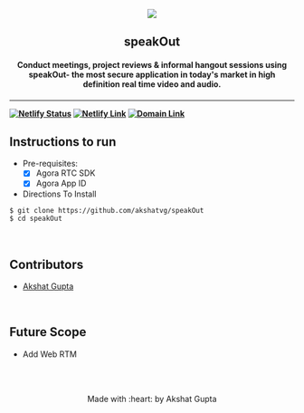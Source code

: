<p align="center">
	<img src="https://github.com/akshatvg/speakOut/blob/master/assets/img/logo.png" />
	<h2 align="center">speakOut</h2>
	<h4 align="center">Conduct meetings, project reviews & informal hangout sessions using speakOut- the most secure application in today's market in high definition real time video and audio.<h4>
</p>

---
[![Netlify Status](https://api.netlify.com/api/v1/badges/5846e3cd-3af6-4e10-a30f-70353d6c86e6/deploy-status)](https://app.netlify.com/sites/speakout/deploys)
[![Netlify Link](https://img.shields.io/badge/User%20Interface-Link%20to%20UI-orange?style=flat-square&logo=appveyor)](https://speakout.netlify.app)
[![Domain Link](https://img.shields.io/badge/User%20Interface-Link%20to%20UI-orange?style=flat-square&logo=appveyor)](https://speakout.akshatvg.com)


## Instructions to run

* Pre-requisites:
	-  [x] Agora RTC SDK
	-  [x] Agora App ID

* Directions To Install
```bash
$ git clone https://github.com/akshatvg/speakOut
$ cd speakOut
```

<br>

## Contributors

* [Akshat Gupta](https://www.akshatvg.com)

<br>

## Future Scope
- Add Web RTM

<br>
<br>

<p align="center">
	Made with :heart: by Akshat Gupta
</p>

